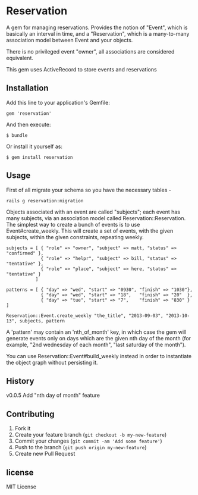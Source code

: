 # Reservation

A gem for managing reservations. Provides the notion of "Event", which is basically an interval in time, and a
"Reservation", which is a many-to-many association model between Event and your objects.

There is no privileged event "owner", all associations are considered equivalent.

This gem uses ActiveRecord to store events and reservations

## Installation

Add this line to your application's Gemfile:

    gem 'reservation'

And then execute:

    $ bundle

Or install it yourself as:

    $ gem install reservation

## Usage

First of all migrate your schema so you have the necessary tables -

    rails g reservation:migration

Objects associated with an event are called "subjects"; each event has many subjects, via an association
model called Reservation::Reservation. The simplest way to create a bunch of events is to use Event#create_weekly.
This will create a set of events, with the given subjects, within the given constraints, repeating weekly.

    subjects = [ { "role" => "owner", "subject" => matt, "status" => "confirmed" },
                 { "role" => "helpr", "subject" => bill, "status" => "tentative" },
                 { "role" => "place", "subject" => here, "status" => "tentative" }
               ]

    patterns = [ { "day" => "wed", "start" => "0930", "finish" => "1030"},
                 { "day" => "wed", "start" => "18",   "finish" => "20"  },
                 { "day" => "tue", "start" => "7",    "finish" => "830" } ]

    Reservation::Event.create_weekly "the_title", "2013-09-03", "2013-10-13", subjects, pattern

A 'pattern' may contain an 'nth_of_month' key, in which case the gem will generate events only on days which
are the given nth day of the month (for example, "2nd wednesday of each month", "last saturday of the month").

You can use Reservation::Event#build_weekly instead in order to instantiate the object graph without
persisting it.

## History

v0.0.5 Add "nth day of month" feature

## Contributing

1. Fork it
2. Create your feature branch (`git checkout -b my-new-feature`)
3. Commit your changes (`git commit -am 'Add some feature'`)
4. Push to the branch (`git push origin my-new-feature`)
5. Create new Pull Request


## license

MIT License
